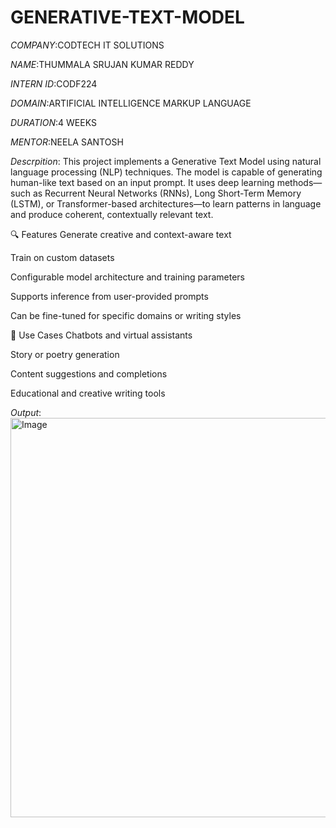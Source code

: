 # GENERATIVE-TEXT-MODEL
*COMPANY*:CODTECH IT SOLUTIONS

*NAME*:THUMMALA SRUJAN KUMAR REDDY

*INTERN ID*:CODF224

*DOMAIN*:ARTIFICIAL INTELLIGENCE MARKUP LANGUAGE

*DURATION*:4 WEEKS

*MENTOR*:NEELA SANTOSH

*Descrpition*:
This project implements a Generative Text Model using natural language processing (NLP) techniques. The model is capable of generating human-like text based on an input prompt. It uses deep learning methods—such as Recurrent Neural Networks (RNNs), Long Short-Term Memory (LSTM), or Transformer-based architectures—to learn patterns in language and produce coherent, contextually relevant text.

🔍 Features
Generate creative and context-aware text

Train on custom datasets

Configurable model architecture and training parameters

Supports inference from user-provided prompts

Can be fine-tuned for specific domains or writing styles

🚀 Use Cases
Chatbots and virtual assistants

Story or poetry generation

Content suggestions and completions

Educational and creative writing tools

*Output*:
<img width="639" alt="Image" src="https://github.com/user-attachments/assets/c0b247d0-8c08-4b0c-a1ca-1231f9465afd" />
